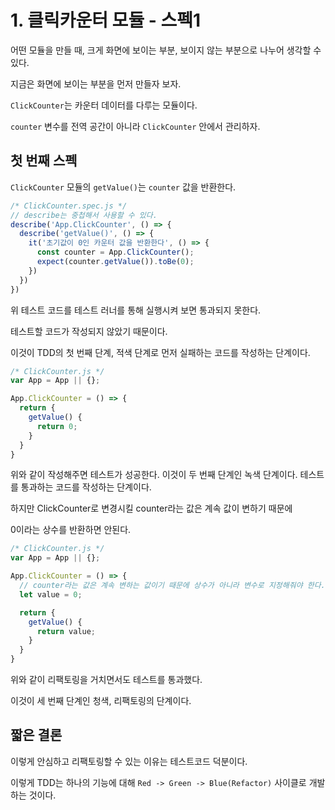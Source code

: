 # 1. 클릭카운터 모듈 - 스펙1

어떤 모듈을 만들 때, 크게 화면에 보이는 부분, 보이지 않는 부분으로 나누어 생각할 수 있다.

지금은 화면에 보이는 부분을 먼저 만들자 보자.

`ClickCounter`는 카운터 데이터를 다루는 모듈이다.

`counter` 변수를 전역 공간이 아니라 `ClickCounter` 안에서 관리하자.

## 첫 번째 스펙

`ClickCounter` 모듈의 `getValue()`는 `counter` 값을 반환한다.

```js
/* ClickCounter.spec.js */
// describe는 중첩해서 사용할 수 있다.
describe('App.ClickCounter', () => {
  describe('getValue()', () => {
    it('초기값이 0인 카운터 값을 반환한다', () => {
      const counter = App.ClickCounter();
      expect(counter.getValue()).toBe(0);
    })
  })
})
```

위 테스트 코드를 테스트 러너를 통해 실행시켜 보면 통과되지 못한다.

테스트할 코드가 작성되지 않았기 때문이다.

이것이 TDD의 첫 번째 단계, 적색 단계로 먼저 실패하는 코드를 작성하는 단계이다.

```js
/* ClickCounter.js */
var App = App || {};

App.ClickCounter = () => {
  return {
    getValue() {
      return 0;
    }
  }
}
```

위와 같이 작성해주면 테스트가 성공한다. 이것이 두 번째 단계인 녹색 단계이다. 테스트를 통과하는 코드를 작성하는 단계이다.

하지만 ClickCounter로 변경시킬 counter라는 값은 계속 값이 변하기 때문에

0이라는 상수를 반환하면 안된다.

```js
/* ClickCounter.js */
var App = App || {};

App.ClickCounter = () => {
  // counter라는 값은 계속 변하는 값이기 때문에 상수가 아니라 변수로 지정해줘야 한다.
  let value = 0;

  return {
    getValue() {
      return value;
    }
  }
}
```

위와 같이 리팩토링을 거치면서도 테스트를 통과했다. 

이것이 세 번째 단계인 청색, 리팩토링의 단계이다.

## 짧은 결론

이렇게 안심하고 리팩토링할 수 있는 이유는 테스트코드 덕분이다.

이렇게 TDD는 하나의 기능에 대해 `Red -> Green -> Blue(Refactor)` 사이클로 개발하는 것이다.